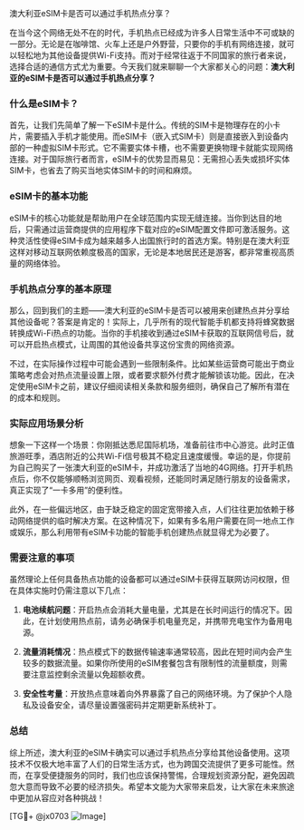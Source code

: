 澳大利亚eSIM卡是否可以通过手机热点分享？

在当今这个网络无处不在的时代，手机热点已经成为许多人日常生活中不可或缺的一部分。无论是在咖啡馆、火车上还是户外野营，只要你的手机有网络连接，就可以轻松地为其他设备提供Wi-Fi支持。而对于经常往返于不同国家的旅行者来说，选择合适的通信方式尤为重要。今天我们就来聊聊一个大家都关心的问题：**澳大利亚的eSIM卡是否可以通过手机热点分享？**

### 什么是eSIM卡？

首先，让我们先简单了解一下eSIM卡是什么。传统的SIM卡是物理存在的小卡片，需要插入手机才能使用。而eSIM卡（嵌入式SIM卡）则是直接嵌入到设备内部的一种虚拟SIM卡形式。它不需要实体卡槽，也不需要更换物理卡就能实现网络连接。对于国际旅行者而言，eSIM卡的优势显而易见：无需担心丢失或损坏实体SIM卡，也省去了购买当地实体SIM卡的时间和麻烦。

### eSIM卡的基本功能

eSIM卡的核心功能就是帮助用户在全球范围内实现无缝连接。当你到达目的地后，只需通过运营商提供的应用程序下载对应的eSIM配置文件即可激活服务。这种灵活性使得eSIM卡成为越来越多人出国旅行时的首选方案。特别是在澳大利亚这样对移动互联网依赖度极高的国家，无论是本地居民还是游客，都非常重视高质量的网络体验。

### 手机热点分享的基本原理

那么，回到我们的主题——澳大利亚的eSIM卡是否可以被用来创建热点并分享给其他设备呢？答案是肯定的！实际上，几乎所有的现代智能手机都支持将蜂窝数据转换成Wi-Fi热点的功能。当你的手机接收到通过eSIM卡获取的互联网信号后，就可以开启热点模式，让周围的其他设备共享这份宝贵的网络资源。

不过，在实际操作过程中可能会遇到一些限制条件。比如某些运营商可能出于商业策略考虑会对热点流量设置上限，或者要求额外付费才能解锁该功能。因此，在决定使用eSIM卡之前，建议仔细阅读相关条款和服务细则，确保自己了解所有潜在的成本和规则。

### 实际应用场景分析

想象一下这样一个场景：你刚抵达悉尼国际机场，准备前往市中心游览。此时正值旅游旺季，酒店附近的公共Wi-Fi信号极其不稳定且速度缓慢。幸运的是，你提前为自己购买了一张澳大利亚的eSIM卡，并成功激活了当地的4G网络。打开手机热点后，你不仅能够顺畅浏览网页、观看视频，还能同时满足随行朋友的设备需求，真正实现了“一卡多用”的便利性。

此外，在一些偏远地区，由于缺乏稳定的固定宽带接入点，人们往往更加依赖于移动网络提供的临时解决方案。在这种情况下，如果有多名用户需要在同一地点工作或娱乐，那么利用带有eSIM卡功能的智能手机创建热点就显得尤为必要了。

### 需要注意的事项

虽然理论上任何具备热点功能的设备都可以通过eSIM卡获得互联网访问权限，但在具体实施时仍需注意以下几点：

1. **电池续航问题**：开启热点会消耗大量电量，尤其是在长时间运行的情况下。因此，在计划使用热点前，请务必确保手机电量充足，并携带充电宝作为备用电源。
   
2. **流量消耗情况**：热点模式下的数据传输速率通常较高，因此在短时间内会产生较多的数据流量。如果你所使用的eSIM套餐包含有限制性的流量额度，则需要注意监控剩余流量以免超额收费。

3. **安全性考量**：开放热点意味着向外界暴露了自己的网络环境。为了保护个人隐私及设备安全，请尽量设置强密码并定期更新系统补丁。

### 总结

综上所述，澳大利亚的eSIM卡确实可以通过手机热点分享给其他设备使用。这项技术不仅极大地丰富了人们的日常生活方式，也为跨国交流提供了更多可能性。然而，在享受便捷服务的同时，我们也应该保持警惕，合理规划资源分配，避免因疏忽大意而导致不必要的经济损失。希望本文能为大家带来启发，让大家在未来旅途中更加从容应对各种挑战！

[TG💪+ @jx0703 ![Image](https://github.com/user-attachments/assets/dbca1d08-cadb-493c-b0ec-ad6f7a83f270)]